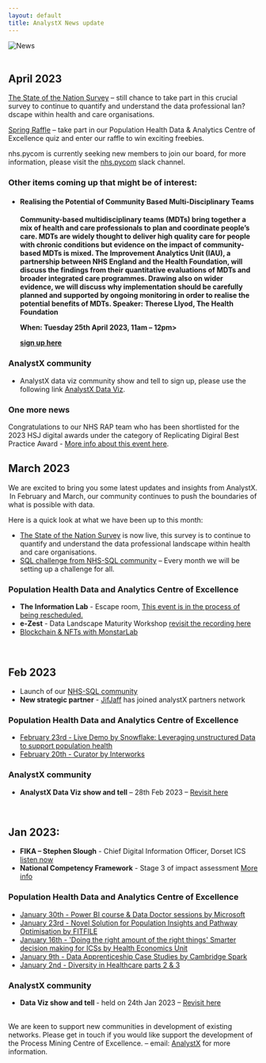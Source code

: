 ```yaml
--- 
layout: default
title: AnalystX News update
---
```


<div class="nhsuk-grid-row">
	    <div class="nhsuk-grid-column-full">
	        <div class="nhsuk-card">
	            <img alt="News" class="nhsuk-card__img" src="assets/img/news1.png" />
	        </div>
	    </div>  
<br/>
<h2>April 2023</h2>
<p><a href="https://www.engage.england.nhs.uk/survey/bcc1f396/53">The State of the Nation Survey</a> – still chance to take part in this crucial survey to continue to quantify and understand the data professional lan?dscape within health and care organisations.</p>
<p><a href="https://www.surveymonkey.co.uk/r/6YHZJCH">Spring Raffle</a> – take part in our Population Health Data & Analytics Centre of Excellence quiz and enter our raffle to win exciting freebies.
<p>nhs.pycom is currently seeking new members to join our board, for more information, please visit the <a href="https://nhs-pycom.slack.com">nhs.pycom</a> slack channel. 

<h3>Other items coming up that might be of interest:</h3>
<ul>
<li><h4>Realising the Potential of Community Based Multi-Disciplinary Teams<h4>
 <p>
Community-based multidisciplinary teams (MDTs) bring together a mix of health and care professionals to plan and coordinate people’s care. MDTs are widely thought to deliver high quality care for people with chronic conditions but evidence on the impact of community-based MDTs is mixed. </p?
<p>
The Improvement Analytics Unit (IAU), a partnership between NHS England and the Health Foundation, will discuss the findings from their quantitative evaluations of MDTs and broader integrated care programmes. Drawing also on wider evidence, we will discuss why implementation should be carefully planned and supported by ongoing monitoring in order to realise the potential benefits of MDTs.</p?
<p>
	Speaker:  Therese Llyod, The Health Foundation </p>
 <p>
	 When: Tuesday 25th April 2023, 11am – 12pm></p>
 <a href="https://forms.office.com/pages/responsepage.aspx?id=kp4VA8ZyI0umSq9Q55Ctv0WCvCpdCLVBoLZR63IewlBUOU5RT01aM09XSUFDWDZKS0owTzlLNUxSUi4u">sign up here</a></li>
	</ul>
	<h3>AnalystX community</h3>
	<ul>
	<li>AnalystX data viz community show and tell to sign up, please use the following link <a href="https://data-viz.analystx.uk/">AnalystX Data Viz</a>. </li>
	</ul>

<h3>One more news</h3>
<p>Congratulations to our NHS RAP team who has been shortlisted for the 2023 HSJ digital awards under the category of Replicating Digiral Best Practice Award  - <a href="https://digitalawards.hsj.co.uk/shortlist-2023">More info about this event here</a>.
		
	
<br/>
<h2>March 2023</h2>
	<p>We are excited to bring you some latest updates and insights from AnalystX.  In February and March, our community continues to push the boundaries of what is possible with data. </p>
	<p>Here is a quick look at what we have been up to this month:</p>
	<ul>
	<li><a href="https://www.engage.england.nhs.uk/survey/bcc1f396/">The State of the Nation Survey</a> is now live, this survey is to continue to quantify and understand the data professional landscape within health and care organisations.</li>
	<li><a href="https://sql-community.analystx.uk/">SQL challenge from NHS-SQL community</a> – Every month we will be setting up a challenge for all.</li>
	</ul>
<h3><b>Population Health Data and Analytics Centre of Excellence</b></h3>
	<ul>
<li><b>The Information Lab</b> - Escape room, <a href="https://future.nhs.uk/DataAnalytics/view?objectID=28819536">This event is in the process of being rescheduled.</a></li>
<li><b>e-Zest</b> - Data Landscape Maturity Workshop <a href="https://future.nhs.uk/DataAnalytics/view?objectID=42326096">revisit the recording here</a></li>
<li><a href="https://youtu.be/DAzY78z8fns">Blockchain & NFTs with MonstarLab</a></li>
	</ul>
<br/> 
	
<h2>Feb 2023</h2>
<ul>
	<li>Launch of our <a href="https://sql-community.analystx.uk/">NHS-SQL community</a></li> 
	<li><b>New strategic partner</b> - <a href="https://jifjaff.co.uk/">JifJaff</a> has joined analystX partners network</li>
</ul>

<h3>Population Health Data and Analytics Centre of Excellence</h3>
<ul>
	<li><a href="https://www.snowflake.com/webinar/live-demo-leveraging-unstructured-data-to-support-population-health/">February 23rd - Live Demo by Snowflake: Leveraging unstructured Data to support population health</a></li>
    <li><a href="https://future.nhs.uk/DataAnalytics/view?objectId=157701349#157701349">February 20th - Curator by Interworks</a></li>
	</ul>

<h3>AnalystX community</h3>
	<ul>
<li><b>AnalystX Data Viz show and tell</b> – 28th Feb 2023 – <a href="https://data-viz.analystx.uk">Revisit here</a></li>
</ul>

<br/>
	

<h2>Jan 2023:</h2>
<ul>
  <li><b>FIKA – Stephen Slough</b> -  Chief Digital Information Officer, Dorset ICS <a href="https://open.spotify.com/episode/2DVfIjISglcbuI0xtYvWCi?si=34c6a8667cf94df9&nd=1">listen now</a></li>
  <li><b>National Competency Framework</b> - Stage 3 of impact assessment <a href="https://future.nhs.uk/connect.ti/DataAnalytics/view?objectID=3131121"> More info</a></li>
	</ul>
	<h3>Population Health Data and Analytics Centre of Excellence</h3>
  <ul>
    <li><a href="https://future.nhs.uk/DataAnalytics/view?objectID=41254192">January 30th - Power BI course & Data Doctor sessions by Microsoft</a></li>
    <li><a href="https://future.nhs.uk/DataAnalytics/view?objectID=41074640">January 23rd - Novel Solution for Population Insights and Pathway Optimisation by FITFILE</a></li>
    <li><a href="https://future.nhs.uk/DataAnalytics/view?objectID=40691984">January 16th - 'Doing the right amount of the right things' Smarter decision making for ICSs by Health Economics Unit</a></li>
    <li><a href="https://future.nhs.uk/DataAnalytics/view?objectID=40691984">January 9th - Data Apprenticeship Case Studies by Cambridge Spark</a></li>
    <li><a href="https://future.nhs.uk/DataAnalytics/view?objectID=40536496">January 2nd - Diversity in Healthcare parts 2 & 3</a></li>
	</ul>
<h3>AnalystX community</h3>
	<ul>
	<li><b>Data Viz show and tell </b> - held on 24th Jan 2023 – <a href="https://data-viz.analystx.uk/"> Revisit here</a></li>
	</ul>





<br/>
We are keen to support new communities in development of existing networks. Please get in touch if you would like support the development of the Process Mining Centre of Excellence.
	– email: <a href="mailto:england.analystX@nhs.net">AnalystX</a> for more information.


